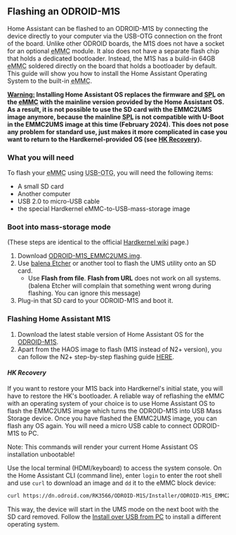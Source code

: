 ## Flashing an ODROID-M1S

Home Assistant can be flashed to an ODROID-M1S by connecting the device directly to your computer via the USB-OTG connection on the front of the board. 
Unlike other ODROID boards, the M1S does not have a socket for an optional  <abbr title="embedded MultiMediaCard">eMMC</abbr> module. It also does not have a separate flash chip that holds a dedicated bootloader.
Instead, the M1S has a build-in 64GB <abbr title="embedded MultiMediaCard">eMMC</abbr> soldered directly on the board that holds a bootloader by default. This guide will show you how to install the Home Assistant Operating System to the built-in <abbr title="embedded MultiMediaCard">eMMC</abbr>.

<ins>**Warning:</ins> Installing Home Assistant OS replaces the firmware and <abbr title="secondary program loader">SPL</abbr> on the <abbr title="embedded MultiMediaCard">eMMC</abbr> with the mainline version provided by the Home Assistant OS. As a result, it is not possible to use the SD card with the EMMC2UMS image anymore, because the mainline <abbr title="secondary program loader">SPL</abbr> is not compatible with U-Boot in the EMMC2UMS image at this time (February 2024). This does not pose any problem for standard use, just makes it more complicated in case you want to return to the Hardkernel-provided OS (see [HK Recovery](#hk-recovery)).**

### What you will need

To flash your <abbr title="embedded MultiMediaCard">eMMC</abbr> using <abbr title="USB-On-The-Go">USB-OTG</abbr>, you will need the following items:

- A small SD card
- Another computer
- USB 2.0 to micro-USB cable
- the special Hardkernel eMMC-to-USB-mass-storage image

### Boot into mass-storage mode

(These steps are identical to the official [Hardkernel wiki](https://wiki.odroid.com/odroid-m1s/getting_started/os_installation_guide?redirect=1#install_over_usb_from_pc) page.)

1. Download [ODROID-M1S_EMMC2UMS.img](https://dn.odroid.com/RK3566/ODROID-M1S/Installer/ODROID-M1S_EMMC2UMS.img).
2. Use [balena Etcher](https://www.balena.io/etcher/) or another tool to flash the UMS utility onto an SD card.
   - Use **Flash from file**. **Flash from URL** does not work on all systems.
      (balena Etcher will complain that something went wrong during flashing. You can ignore this message)
3. Plug-in that SD card to your ODROID-M1S and boot it.

### Flashing Home Assistant M1S

1. Download the latest stable version of Home Assistant OS for the [ODROID-M1S](https://github.com/home-assistant/operating-system/releases/download/{{site.data.version_data.hassos['odroid-m1s']}}/haos_odroid-m1s-{{site.data.version_data.hassos['odroid-m1s']}}.img.xz).
2. Apart from the HAOS image to flash (M1S instead of N2+ version), you can follow the N2+ step-by-step flashing guide [HERE](/common-tasks/os/#flashing-home-assistant).


#### _HK Recovery_

If you want to restore your M1S back into Hardkernel's initial state, you will have to restore the HK's bootloader.
A reliable way of reflashing the eMMC with an operating system of your choice is to use Home Assistant OS to flash the EMMC2UMS image which turns the ODROID-M1S into USB Mass Storage device. Once you have flashed the EMMC2UMS image, you can flash any OS again. You will need a micro USB cable to connect ODROID-M1S to PC.

Note: This commands will render your current Home Assistant OS installation unbootable!

Use the local terminal (HDMI/keyboard) to access the system console. On the Home Assistant CLI (command line), enter `login` to enter the root shell and use `curl` to download an image and `dd` it to the eMMC block device:

```sh
curl https://dn.odroid.com/RK3566/ODROID-M1S/Installer/ODROID-M1S_EMMC2UMS.img | dd of=/dev/mmcblk0
```

This way, the device will start in the UMS mode on the next boot with the SD card removed. Follow the [Install over USB from PC](https://wiki.odroid.com/odroid-m1s/getting_started/os_installation_guide#install_over_usb_from_pc) to install a different operating system.
